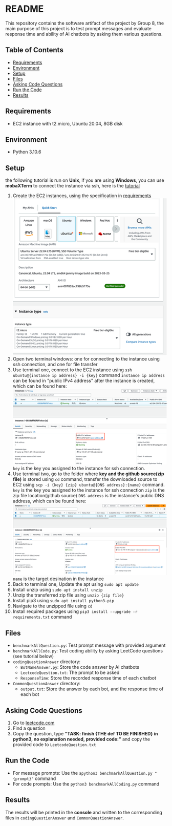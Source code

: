 # README

This repository contains the software artifact of the project by Group 8, the main purpose of this project is to test prompt messages and evaluate response time and ability of AI chatbots by asking them various questions.

## Table of Contents
- [Requirements](#requirements)
- [Environment](#environment)
- [Setup](#setup)
- [Files](#files)
- [Asking Code Questions](#asking-code-questions)
- [Run the Code](#run-the-code)
- [Results](#results)

## Requirements

- EC2 instance with t2.micro, Ubuntu 20.04, 8GB disk

## Environment

- Python 3.10.6

## Setup
the following tutorial is run on **Unix**, if you are using **Windows**, you can use **mobaXTerm** to connect the instance via ssh, here is the [tutorial](https://sites.google.com/sunke.info/sunkemedia/hosting-service/how-to-connect-to-aws-ec2-instance-using-mobaxterm?pli=1)
1. Create the EC2 instances, using the specification in [requirements](#requirements)
![1](READMEimages/1.png)
2. Open two terminal windows: one for connecting to the instance using ssh connection, and one for file transfer
3. Use terminal one, connect to the EC2 instance using `ssh ubuntu@{instance ip address} -i {key}` command
`instance ip address` can be found in "public IPv4 address" after the instance is created, which can be found here:
![publicip](READMEimages/publicIP.png)
`key` is the key you assigned to the instance for ssh connection.
4. Use terminal two, go to the folder where **key and the github source(zip file)** is stored using `cd` command, transfer the downloaded source to EC2 using `scp -i {key} {zip} ubuntu@{DNS address}:{name}` command. 
`key` is the key you assigned to the instance for ssh connection
`zip` is the zip file location(github source)
`DNS address` is the instance's public DNS address, which can be found here:
![dns](READMEimages/ipv4.png)
`name` is the target desination in the instance
5. Back to terminal one, Update the apt using `sudo apt update`
6. Install unzip using `sudo apt install unzip`
7. Unzip the transferred zip file using `unzip {zip file}`
8. Install pip3 using `sudo apt install python3-pip`
9. Navigate to the unzipped file using `cd`
10. Install required packages using `pip3 install --upgrade -r requirements.txt` command

## Files

- `benchmarkAllQuestion.py`: Test prompt message with provided argument
- `benchmarkAllCode.py`: Test coding ability by asking LeetCode questions (see tutorial below)
- `codingQuestionAnswer` directory:
  - `BotNameAnswer.py`: Store the code answer by AI chatbots
  - `LeetcodeQuestion.txt`: The prompt to be asked
  - `ResponseTime`: Store the recorded response time of each chatbot
- `CommonQuestionAnswer` directory:
  - `output.txt`: Store the answer by each bot, and the response time of each bot

## Asking Code Questions

1. Go to [leetcode.com](https://leetcode.com/)
2. Find a question
3. Copy the question, type **"TASK: finish {THE def TO BE FINISHED} in python3, no explanation needed, provided code:"** and copy the provided code to `LeetcodeQuestion.txt`

## Run the Code

- For message prompts: Use the `apython3 benchmarkAllQuestion.py "{prompt}"` command
- For code prompts: Use the `python3 benchmarkAllCoding.py` command

## Results

The results will be printed in the **console** and written to the corresponding files in `codingQuestionAnswer` and `CommonQuestionAnswer`.